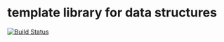 # template library for data structures

[![Build Status](https://travis-ci.org/go-templates/templates.svg?branch=v1)](https://travis-ci.org/go-templates/templates)
